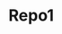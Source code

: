 # Repo1
<html>
	<head>
		<style>
		
		
		.img1{
			margin-left:150px;
			margin-top:50px;
			}
		.rnd1{
			border: 3px solid #000000;
			height:250px;
			width:250px;
			background-color:white;
			border-radius:10%;
			}
		.img2{
			margin-left:500px;
			margin-top:-355px;
			}
		.rnd2{
			border: 3px solid #000000;
			height:250px;
			width:250px;
			background-color:white;
			border-radius:10%;
			}	
		.img3{
			margin-left:850px;
			margin-top:-355px;
			}
			.rnd3{
			border: 3px solid #000000;
			height:250px;
			width:250px;
			background-color:white;
			border-radius:10%;
			}
			.button
				{
				
				border:5px F7361F;
				background-color:F7361F;
				height:50px; 
				width:250px; 
				border-radius:2px
				}
			.rb1{
				margin-left:100px;
				}
			.rb2{
				margin-left:500px;
				margin-top:-435px;
				}
			.rb3{
				margin-left:900px;
				margin-top:-435px;
				}
			.rb4{
				margin-left:100px;
				}
			.rb5{
				margin-left:500px;
				margin-top:-435px;
				}
			.rb6{
				margin-left:900px;
				margin-top:-435px;
				}
			.rb7{
				margin-left:100px;
				}
			.rb8{
				margin-left:500px;
				margin-top:-435px;
				}
			.rb9{
				margin-left:900px;
				margin-top:-435px;
				}
			.circle{
				height:100px;
				width:100px;
				background-color:gray;
				border-radius:50%;
				margin-left:400px;
				}
				.guvi{
					margin-left:550px;
					margin-top:-100px;
				
		
		</style>
	</head>
	<body>
		<div class="img1">
			<div class="rnd1"><img src="images (3).png"></div><br>
			<h1><font color="gray">Learn a Skill</font></h1>
		</div>
		<div class="img2">
			<div class="rnd2"><img src="download (2).png"></div><br>
			<h1><font color="gray">Built Profile</font></h1>
		</div>	
		<div class="img3">
			<div class="rnd3"><img src="images.jpg"></div><br>
			<h1><font color="gray">Get Hired</font></h1>
			</div>
			<br>
			<center>
				<div class="button">
					<h2><font color="black">Get Started</font></h2></center>
			
				</div>
				<hr style="gray"></hr>
				<center>
				<div class="courses">
					<h1>Courses</h1></center>
					<hr style="border-color:F77440; width:120px;">
				</div>
				<br>
				
				<div class="rb1">
					<img src="images (2).jpg"><br>
					<h4><b>Introduction to<br>
						   Machine learning</b></h4>
				<div class="para1">
					<font color="gray">The Intro to ML classification Models<br>
					course is meant for developers or data<br>
					Scientists(or any body else)who knows<br>
					Basic Python programing and wishes to<br>
					learn about Machine Learning with a focus<br>
					on solving the problem of classification.<br></font>
					<br>
					<h2><b>Rs.1500/-</b></h2>
					
					
				</div>	
				</div>
				
				<div class="rb2">
					<img src="images (2).jpg"><br>
					<h4><b>Introduction to<br>
						   Machine learning</b></h4>
				<div class="para2">
					<font color="gray">The Intro to ML classification Models<br>
					course is meant for developers or data<br>
					Scientists(or any body else)who knows<br>
					Basic Python programing and wishes to<br>
					learn about Machine Learning with a focus<br>
					on solving the problem of classification.<br></font>
					<br>
					<h2><b>Rs.1500/-</b></h2>
					
					
				</div>	
				</div>
				
				<div class="rb3">
					<img src="images (2).jpg"><br>
					<h4><b>Introduction to<br>
						   Machine learning</b></h4>
				<div class="para3">
					<font color="gray">The Intro to ML classification Models<br>
					course is meant for developers or data<br>
					Scientists(or any body else)who knows<br>
					Basic Python programing and wishes to<br>
					learn about Machine Learning with a focus<br>
					on solving the problem of classification.<br></font>
					<br>
					<h2><b>Rs.1500/-</b></h2>
					
					
				</div>	
				</div>
				
				<div class="rb4">
					<img src="images (2).jpg"><br>
					<h4><b>Introduction to<br>
						   Machine learning</b></h4>
				<div class="para4">
					<font color="gray">The Intro to ML classification Models<br>
					course is meant for developers or data<br>
					Scientists(or any body else)who knows<br>
					Basic Python programing and wishes to<br>
					learn about Machine Learning with a focus<br>
					on solving the problem of classification.<br></font>
					<br>
					<h2><b>Rs.1500/-</b></h2>
					
					
				</div>	
				</div>
				
				<div class="rb5">
					<img src="images (2).jpg"><br>
					<h4><b>Introduction to<br>
						   Machine learning</b></h4>
				<div class="para5">
					<font color="gray">The Intro to ML classification Models<br>
					course is meant for developers or data<br>
					Scientists(or any body else)who knows<br>
					Basic Python programing and wishes to<br>
					learn about Machine Learning with a focus<br>
					on solving the problem of classification.<br></font>
					<br>
					<h2><b>Rs.1500/-</b></h2>
					
					
				</div>	
				</div>
				
				<div class="rb6">
					<img src="images (2).jpg"><br>
					<h4><b>Introduction to<br>
						   Machine learning</b></h4>
				<div class="para6">
					<font color="gray">The Intro to ML classification Models<br>
					course is meant for developers or data<br>
					Scientists(or any body else)who knows<br>
					Basic Python programing and wishes to<br>
					learn about Machine Learning with a focus<br>
					on solving the problem of classification.<br></font>
					<br>
					<h2><b>Rs.1500/-</b></h2>
					
					
				</div>	
				</div>
				
				<div class="rb7">
					<img src="images (2).jpg"><br>
					<h4><b>Introduction to<br>
						   Machine learning</b></h4>
				<div class="para7">
					<font color="gray">The Intro to ML classification Models<br>
					course is meant for developers or data<br>
					Scientists(or any body else)who knows<br>
					Basic Python programing and wishes to<br>
					learn about Machine Learning with a focus<br>
					on solving the problem of classification.<br></font>
					<br>
					<h2><b>Rs.1500/-</b></h2>
					
					
				</div>	
				</div>
				
				<div class="rb8">
					<img src="images (2).jpg"><br>
					<h4><b>Introduction to<br>
						   Machine learning</b></h4>
				<div class="para8">
					<font color="gray">The Intro to ML classification Models<br>
					course is meant for developers or data<br>
					Scientists(or any body else)who knows<br>
					Basic Python programing and wishes to<br>
					learn about Machine Learning with a focus<br>
					on solving the problem of classification.<br></font>
					<br>
					<h2><b>Rs.1500/-</b></h2>
					
					
				</div>	
				</div>
				
				<div class="rb9">
					<img src="images (2).jpg"><br>
					<h4><b>Introduction to<br>
						   Machine learning</b></h4>
				<div class="para9">
					<font color="gray">The Intro to ML classification Models<br>
					course is meant for developers or data<br>
					Scientists(or any body else)who knows<br>
					Basic Python programing and wishes to<br>
					learn about Machine Learning with a focus<br>
					on solving the problem of classification.<br></font>
					<br>
					<h2><b>Rs.1500/-</b></h2>
					
					
				</div>	
				</div>
				
				<div class="view">
					<center><h3>Viwe All</h3></center>
				</div>
				<br>
				<div class="trust">
					<center><h1><b>Trusted By</b></h1></center>
					<hr style="border-color:F77440; width:150px;">
				</div>
				<center>
				<div class="pre">
					<img src="images (5).png">
					<img src="logo-small.png">
					<img src="download (5).png">
					<img src="517805-200.png">
					
				</div>
				</center>
				<br>
				<div class="testimonial">
					<center><h1><b>Testimonials</b></h1><center>
					<hr style="border-color:F77440; width:160px;">
				</div>
				
				
				<div class="circle">
				</div>
				
				
				<div class="guvi">
					<h3><font color="gray">It help me a lot to think and obtain an answer.I<br>
				                           I got an offer from Symantec and i really very happy to be<br>
									       that part of guvi.</font></h3>
				</div>						   
					
				
				
				
		
	</body>
</html>
